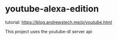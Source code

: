# youtube-alexa-edition

tutorial: https://blog.andrewstech.me/p/youtube.html


This project uses the youtube-dl server api

